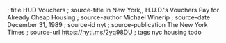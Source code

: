 ; title HUD Vouchers
; source-title In New York,, H.U.D.'s Vouchers Pay for Already Cheap Housing
; source-author Michael Winerip
; source-date December 31, 1989
; source-id nyt
; source-publication The New York Times
; source-url https://nyti.ms/2yq98DU
; tags nyc housing todo
